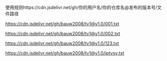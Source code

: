 
使用规则https://cdn.jsdelivr.net/gh/你的用户名/你的仓库名@发布的版本号/文件路径


https://cdn.jsdelivr.net/gh/bauw2008/tv1@v1.0/001.txt

https://cdn.jsdelivr.net/gh/bauw2008/tv1@v1.0/002.txt

https://cdn.jsdelivr.net/gh/bauw2008/tv1@v1.0/123.txt

https://cdn.jsdelivr.net/gh/bauw2008/tv1@v1.0/iptvsy.txt
